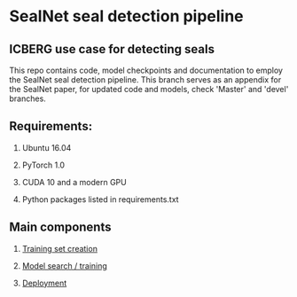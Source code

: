 # SealNet seal detection pipeline

## ICBERG use case for detecting seals
This repo contains code, model checkpoints and documentation to employ the SealNet seal detection pipeline. This branch serves as an appendix for the SealNet paper, for updated code and models, check 'Master' and 'devel' branches.

## Requirements:

1. Ubuntu 16.04

2. PyTorch 1.0

3. CUDA 10 and a modern GPU

4. Python packages listed in requirements.txt



## Main components

1. [Training set creation](https://github.com/iceberg-project/Seals/blob/paper/SealNet_code/training_set_generation.ipynb)

2. [Model search / training](https://github.com/iceberg-project/Seals/blob/paper/SealNet_code/model_search_stable.ipynb)

3. [Deployment](https://github.com/iceberg-project/Seals/blob/paper/SealNet_code/deploy_sealnet.ipynb)
